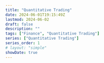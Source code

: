 ```yaml
---
title: "Quantitative Trading"
date: 2024-06-01T19:15:49Z
lastmod: 2024-06-02
draft: false
description: ""
tags: ["Finance", "Quantitative Trading"]
series: ["Quantitative Trading"]
series_order: 1
# layout: "simple"
showDate: true
---
```


